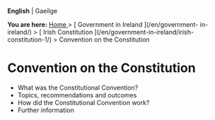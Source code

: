 **English** |  Gaeilge 

**You are here:** [ Home ](/en/) > [ Government in Ireland ](/en/government-
in-ireland/) > [ Irish Constitution ](/en/government-in-ireland/irish-
constitution-1/) > Convention on the Constitution

#  Convention on the Constitution

  * What was the Constitutional Convention? 
  * Topics, recommendations and outcomes 
  * How did the Constitutional Convention work? 
  * Further information 
